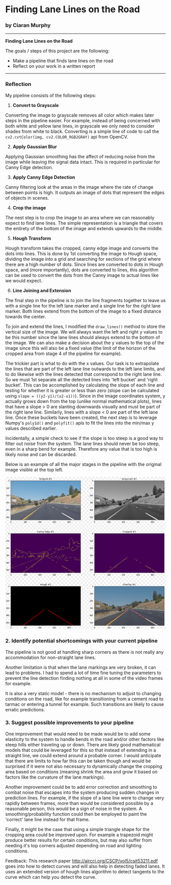 # **Finding Lane Lines on the Road** 

### by Ciaran Murphy

---

**Finding Lane Lines on the Road**

The goals / steps of this project are the following:
* Make a pipeline that finds lane lines on the road
* Reflect on your work in a written report


[//]: # (Image References)

---

### Reflection

My pipeline consists of the following steps:

 1. **Convert to Grayscale** 
 
 Converting the image to grayscale removes all color which makes later steps in
 the pipeline easier. For example, instead of being concerned with both white
 and yellow lane lines, in grayscale we only need to consider shades from white
 to black. Converting is a simple line of code to call the `cv2.cvtColor(img,
 cv2.COLOR_RGB2GRAY)` api from OpenCV.

 2. **Apply Gaussian Blur** 
 
 Applying Gaussian smoothing has the affect of reducing noise from the image
 while leaving the signal data intact. This is required in particular for Canny
 Edge detection.

 3. **Apply Canny Edge Detection** 
 
 Canny filtering look at the areas in the image where the rate of change
 between points is high. It outputs an image of dots that represent the edges
 of objects in scenes. 

 4. **Crop the image** 
 
 The nest step is to crop the image to an area where we can reasonably expect
 to find lane lines. The simple representation is a triangle that covers the
 entirety of the bottom of the image and extends upwards to the middle.

 5. **Hough Transform** 
 
 Hough transform takes the cropped, canny edge image and converts the dots into
 lines. This is done by 1st converting the image to Hough space, dividing the
 image into a grid and searching for sections of the grid where there are
 a high number of dots. Since lines are converted to dots in Hough space, and
 (more importantly), dots are converted to lines, this algorithm can be used to
 convert the dots from the Canny image to actual lines like we would expect. 

 6. **Line Joining and Extension** 
 
 The final step in the pipeline is to join the line fragments together to leave
 us with a single line for the left lane marker and a single line for the right
 lane marker. Both lines extend from the bottom of the image to a fixed
 distance towards the center. 

 To join and extend the lines, I modified the `draw_lines()` method to store
 the vertical size of the image. We will always want the left and right
 y values to be this number since the lane lines should always extend to the
 bottom of the image. We can also make a decision about the y values to the top
 of the image since this will also be a fixed value (the limit of the horizon
 of the cropped area from stage 4 of the pipeline for example).
 
 The trickier part is what to do with the x values. Our task is to extrapolate
 the lines that are part of the left lane line outwards to the left lane
 limits, and to do likewise with the lines detected that correspond to the
 right lane line. So we must 1st separate all the detected lines into 'left
 bucket' and 'right bucket'. This can be accomplished by calculating the slope
 of each line and testing for whether it is greater or less than zero (slope
 can be calculated using `slope = ((y2-y1)/(x2-x1))`). Since in the image
 coordinates system, y actually grows down from the top (unlike normal
 mathematical plots), lines that have a slope > 0 are slanting downwards
 visually and must be part of the right lane line. Similarly, lines with
 a slope < 0 are part of the left lane line. Once these buckets have been
 created, the next step is to leverage Numpy's `poly1d()` and `polyfit()` apis
 to fit the lines into the min/max y values described earlier.
 
 Incidentally, a simple check to see if the slope is too steep is a good way to
 filter out noise from the system. The lane lines should never be too steep,
 even in a sharp bend for example. Therefore any value that is too high is
 likely noise and can be discarded.
 
Below is an example of all the major stages in the pipeline with the original
image visible at the top left.


![Pipeline](./resources/all.resized.png "Major pipeline stages")


### 2. Identify potential shortcomings with your current pipeline


The pipeline is not good at handling sharp corners as there is not really any
accommodation for non-straight lane lines. 

Another limitation is that when the lane markings are very broken, it can lead
to problems. I had to spend a lot of time fine tuning the parameters to prevent
the line detection finding nothing at all in some of the video frames for
example. 

It is also a very static model - there is no mechanism to adjust to changing
conditions on the road, like for example transitioning from a cement road to
tarmac or entering a tunnel for example. Such transitions are likely to cause
erratic predictions.


### 3. Suggest possible improvements to your pipeline

One improvement that would need to be made would be to add some elasticity to
the system to handle bends in the road and/or other factors like steep hills
either traveling up or down. There are likely good mathematical models that
could be leveraged for this so that instead of extending in a straight line, we
could extend around a probable corner. I would anticipate that there are limits
to how far this can be taken though and would be surprised if it were not also
necessary to dynamically change the cropping area based on conditions (meaning
shrink the area and grow it based on factors like the curvature of the lane
markings).

Another improvement could be to add error correction and smoothing to combat
noise that escapes into the system producing sudden changes in prediction
lines. For example, if the slope of a lane line were to change very rapidly
between frames, more than would be considered possible by a reasonable
person, this would be a sign of noise in the system. A smoothing/probability 
function could then be employed to paint the 'correct' lane line instead for 
that frame.

Finally, it might be the case that using a simple triangle shape for the
cropping area could be improved upon. For example a trapezoid might produce
better results for certain conditions, but may also suffer from needing it's
top corners adjusted depending on road and lighting conditions. 

Feedback: This research paper http://airccj.org/CSCP/vol5/csit53211.pdf goes
into how to detect curves and will also help in detecting faded lanes. It uses
an extended version of hough lines algorithm to detect tangents to the curve
which can help you detect the curve.







